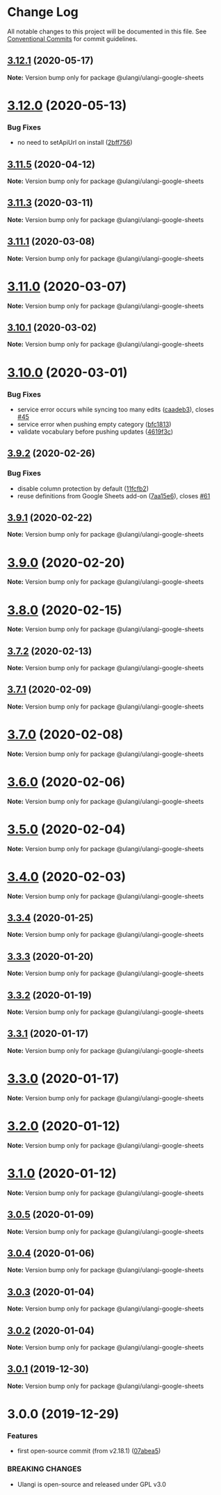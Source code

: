 # Change Log

All notable changes to this project will be documented in this file.
See [Conventional Commits](https://conventionalcommits.org) for commit guidelines.

## [3.12.1](https://github.com/ulangi/ulangi/compare/v3.12.0...v3.12.1) (2020-05-17)

**Note:** Version bump only for package @ulangi/ulangi-google-sheets





# [3.12.0](https://github.com/ulangi/ulangi/compare/v3.11.5...v3.12.0) (2020-05-13)


### Bug Fixes

* no need to setApiUrl on install ([2bff756](https://github.com/ulangi/ulangi/commit/2bff756))





## [3.11.5](https://github.com/ulangi/ulangi/compare/v3.11.4...v3.11.5) (2020-04-12)

**Note:** Version bump only for package @ulangi/ulangi-google-sheets





## [3.11.3](https://github.com/ulangi/ulangi/compare/v3.11.2...v3.11.3) (2020-03-11)

**Note:** Version bump only for package @ulangi/ulangi-google-sheets





## [3.11.1](https://github.com/ulangi/ulangi/compare/v3.11.0...v3.11.1) (2020-03-08)

**Note:** Version bump only for package @ulangi/ulangi-google-sheets





# [3.11.0](https://github.com/minhloi/ulangi/compare/v3.10.1...v3.11.0) (2020-03-07)

**Note:** Version bump only for package @ulangi/ulangi-google-sheets





## [3.10.1](https://github.com/minhloi/ulangi/compare/v3.10.0...v3.10.1) (2020-03-02)

**Note:** Version bump only for package @ulangi/ulangi-google-sheets





# [3.10.0](https://github.com/minhloi/ulangi/compare/v3.9.2...v3.10.0) (2020-03-01)


### Bug Fixes

* service error occurs while syncing too many edits ([caadeb3](https://github.com/minhloi/ulangi/commit/caadeb3)), closes [#45](https://github.com/minhloi/ulangi/issues/45)
* service error when pushing empty category ([bfc1813](https://github.com/minhloi/ulangi/commit/bfc1813))
* validate vocabulary before pushing updates ([4619f3c](https://github.com/minhloi/ulangi/commit/4619f3c))





## [3.9.2](https://github.com/minhloi/ulangi/compare/v3.9.1...v3.9.2) (2020-02-26)


### Bug Fixes

* disable column protection by default ([11fcfb2](https://github.com/minhloi/ulangi/commit/11fcfb2))
* reuse definitions from Google Sheets add-on ([7aa15e6](https://github.com/minhloi/ulangi/commit/7aa15e6)), closes [#61](https://github.com/minhloi/ulangi/issues/61)





## [3.9.1](https://github.com/minhloi/ulangi/compare/v3.9.0...v3.9.1) (2020-02-22)

**Note:** Version bump only for package @ulangi/ulangi-google-sheets





# [3.9.0](https://github.com/minhloi/ulangi/compare/v3.8.0...v3.9.0) (2020-02-20)

**Note:** Version bump only for package @ulangi/ulangi-google-sheets





# [3.8.0](https://github.com/minhloi/ulangi/compare/v3.7.2...v3.8.0) (2020-02-15)

**Note:** Version bump only for package @ulangi/ulangi-google-sheets





## [3.7.2](https://github.com/minhloi/ulangi/compare/v3.7.1...v3.7.2) (2020-02-13)

**Note:** Version bump only for package @ulangi/ulangi-google-sheets





## [3.7.1](https://github.com/minhloi/ulangi/compare/v3.7.0...v3.7.1) (2020-02-09)

**Note:** Version bump only for package @ulangi/ulangi-google-sheets





# [3.7.0](https://github.com/minhloi/ulangi/compare/v3.6.0...v3.7.0) (2020-02-08)

**Note:** Version bump only for package @ulangi/ulangi-google-sheets





# [3.6.0](https://github.com/minhloi/ulangi/compare/v3.5.0...v3.6.0) (2020-02-06)

**Note:** Version bump only for package @ulangi/ulangi-google-sheets





# [3.5.0](https://github.com/minhloi/ulangi/compare/v3.4.0...v3.5.0) (2020-02-04)

**Note:** Version bump only for package @ulangi/ulangi-google-sheets





# [3.4.0](https://github.com/minhloi/ulangi/compare/v3.3.4...v3.4.0) (2020-02-03)

**Note:** Version bump only for package @ulangi/ulangi-google-sheets





## [3.3.4](https://github.com/minhloi/ulangi/compare/v3.3.3...v3.3.4) (2020-01-25)

**Note:** Version bump only for package @ulangi/ulangi-google-sheets





## [3.3.3](https://github.com/minhloi/ulangi/compare/v3.3.2...v3.3.3) (2020-01-20)

**Note:** Version bump only for package @ulangi/ulangi-google-sheets





## [3.3.2](https://github.com/minhloi/ulangi/compare/v3.3.1...v3.3.2) (2020-01-19)

**Note:** Version bump only for package @ulangi/ulangi-google-sheets





## [3.3.1](https://github.com/minhloi/ulangi/compare/v3.3.0...v3.3.1) (2020-01-17)

**Note:** Version bump only for package @ulangi/ulangi-google-sheets





# [3.3.0](https://github.com/minhloi/ulangi/compare/v3.2.0...v3.3.0) (2020-01-17)

**Note:** Version bump only for package @ulangi/ulangi-google-sheets





# [3.2.0](https://github.com/minhloi/ulangi/compare/v3.1.0...v3.2.0) (2020-01-12)

**Note:** Version bump only for package @ulangi/ulangi-google-sheets





# [3.1.0](https://github.com/minhloi/ulangi/compare/v3.0.5...v3.1.0) (2020-01-12)

**Note:** Version bump only for package @ulangi/ulangi-google-sheets





## [3.0.5](https://github.com/minhloi/ulangi/compare/v3.0.4...v3.0.5) (2020-01-09)

**Note:** Version bump only for package @ulangi/ulangi-google-sheets





## [3.0.4](https://github.com/minhloi/ulangi/compare/v3.0.3...v3.0.4) (2020-01-06)

**Note:** Version bump only for package @ulangi/ulangi-google-sheets





## [3.0.3](https://github.com/minhloi/ulangi/compare/v3.0.2...v3.0.3) (2020-01-04)

**Note:** Version bump only for package @ulangi/ulangi-google-sheets





## [3.0.2](https://github.com/minhloi/ulangi/compare/v3.0.1...v3.0.2) (2020-01-04)

**Note:** Version bump only for package @ulangi/ulangi-google-sheets





## [3.0.1](https://github.com/minhloi/ulangi/compare/v3.0.0...v3.0.1) (2019-12-30)

**Note:** Version bump only for package @ulangi/ulangi-google-sheets





# 3.0.0 (2019-12-29)


### Features

* first open-source commit (from v2.18.1) ([07abea5](https://github.com/minhloi/ulangi/commit/07abea5))


### BREAKING CHANGES

* Ulangi is open-source and released under GPL v3.0
